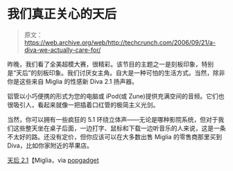 # 我们真正关心的天后

> 原文：<https://web.archive.org/web/http://techcrunch.com/2006/09/21/a-diva-we-actually-care-for/>

昨晚，我们看了全美超模大赛，很精彩。该节目的主题之一是刻板印象，特别是“天后”的刻板印象。我们讨厌女主角。自大是一种可怕的生活方式。当然，除非你是这些来自 Miglia 的性感新 Diva 2.1 扬声器。

铝管以小巧便携的形式为您的电脑或 iPod(或 Zune)提供充满空间的音频。它们也很吸引人，看起来就像一把插着口红管的极简主义光剑。

当然，你可以拥有一些疯狂的 5.1 环绕立体声——无论是哪种影院系统，但对于我们这些整天坐在桌子后面，一边打字、鼠标和下载一边听音乐的人来说，这是一条不太好的路。还没有定价，但你应该可以在大多数出售 Miglia 的零售商那里买到 Diva，比如你家附近的苹果店。

[天后 2.1](https://web.archive.org/web/20140707231808/http://www.miglia.com/products/audio/diva21/index.html)【Miglia，via [popgadget](https://web.archive.org/web/20140707231808/http://www.popgadget.net/2006/09/diva_speakers.php)